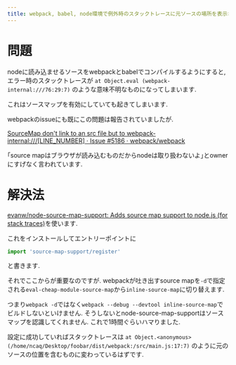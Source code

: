 ```yaml
---
title: webpack, babel, node環境で例外時のスタックトレースに元ソースの場所を表示させる
---
```


# 問題

nodeに読み込ませるソースをwebpackとbabelでコンパイルするようにすると,エラー時のスタックトレースが
`at Object.eval (webpack-internal:///76:29:7)`
のような意味不明なものになってしまいます.

これはソースマップを有効にしていても起きてしまいます.

webpackのissueにも既にこの問題は報告されていましたが.

[SourceMap don't link to an src file but to webpack-internal:///[LINE_NUMBER] · Issue #5186 · webpack/webpack](https://github.com/webpack/webpack/issues/5186)

｢source mapはブラウザが読み込むものだからnodeは取り扱わないよ｣とownerにすげなく言われています.

# 解決法

[evanw/node-source-map-support: Adds source map support to node.js (for stack traces)](https://github.com/evanw/node-source-map-support)を使います.

これをインストールしてエントリーポイントに

~~~js
import 'source-map-support/register'
~~~

と書きます.

それでここからが重要なのですが.
webpackが吐き出すsource mapを`-d`で指定される`eval-cheap-module-source-map`から`inline-source-map`に切り替えます.

つまり`webpack -d`ではなく`webpack --debug --devtool inline-source-map`でビルドしないといけません.
そうしないとnode-source-map-supportはソースマップを認識してくれません.
これで1時間ぐらいハマりました.

設定に成功していればスタックトレースは
`at Object.<anonymous> (/home/ncaq/Desktop/foobar/dist/webpack:/src/main.js:17:7)`
のように元のソースの位置を含むものに変わっているはずです.
